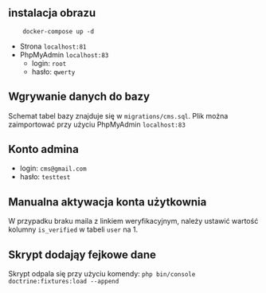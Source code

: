 ## instalacja obrazu
```
    docker-compose up -d
```
* Strona `localhost:81`
* PhpMyAdmin `localhost:83`
    - login: `root`
    - hasło: `qwerty`

## Wgrywanie danych do bazy
Schemat tabel bazy znajduje się w `migrations/cms.sql`.
Plik można zaimportować przy użyciu PhpMyAdmin `localhost:83`

## Konto admina
- login: `cms@gmail.com`
- hasło: `testtest`

## Manualna aktywacja konta użytkownia
W przypadku braku maila z linkiem weryfikacyjnym, należy ustawić wartość kolumny `is_verified` w tabeli `user` na 1. 

## Skrypt dodająy fejkowe dane
Skrypt odpala się przy użyciu komendy: `php bin/console doctrine:fixtures:load --append`
